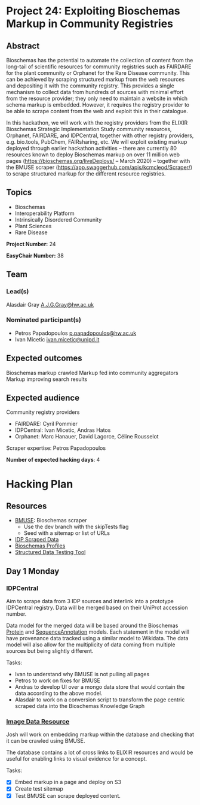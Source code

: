 # Project 24: Exploiting Bioschemas Markup in Community Registries

## Abstract

Bioschemas has the potential to automate the collection of content from the long-tail of scientific resources for community registries such as FAIRDARE for the plant community or Orphanet for the Rare Disease community. This can be achieved by scraping structured markup from the web resources and depositing it with the community registry. This provides a single mechanism to collect data from hundreds of sources with minimal effort from the resource provider; they only need to maintain a website in which schema markup is embedded. However, it requires the registry provider to be able to scrape content from the web and exploit this in their catalogue.

In this hackathon, we will work with the registry providers from the ELIXIR Bioschemas Strategic Implementation Study community resources, Orphanet, FAIRDARE, and IDPCentral, together with other registry providers, e.g. bio.tools, PubChem, FAIRsharing, etc. We will exploit existing markup deployed through earlier hackathon activities – there are currently 80 resources known to deploy Bioschemas markup on over 11 million web pages (https://bioschemas.org/liveDeploys/ – March 2020) – together with the BMUSE scraper (https://app.swaggerhub.com/apis/kcmcleod/Scraper/) to scrape structured markup for the different resource registries.

## Topics

- Bioschemas
- Interoperability Platform
- Intrinsically Disordered Community
- Plant Sciences
- Rare Disease

**Project Number:** 24



**EasyChair Number:** 38

## Team

### Lead(s)

Alasdair Gray A.J.G.Gray@hw.ac.uk

### Nominated participant(s)

- Petros Papadopoulos <p.papadopoulos@hw.ac.uk>
- Ivan Micetic <ivan.micetic@unipd.it>

## Expected outcomes

Bioschemas markup crawled
 Markup fed into community aggregators
 Markup improving search results

## Expected audience

Community registry providers
 - FAIRDARE: Cyril Pommier
 - IDPCentral: Ivan Micetic, Andras Hatos
 - Orphanet: Marc Hanauer, David Lagorce, Céline Rousselot
 
 Scraper expertise: Petros Papadopoulos

**Number of expected hacking days**: 4

# Hacking Plan

## Resources

- [BMUSE](https://github.com/HW-SWeL/BMUSE/tree/dev): Bioschemas scraper
  - Use the dev branch with the skipTests flag
  - Seed with a sitemap or list of URLs
- [IDP Scraped Data](https://drive.google.com/drive/folders/1OdzERm1ZNBhCTrNGLXvQILRON4OA7Qj0?usp=sharing)
- [Bioschemas Profiles](https://bioschemas.org/profiles/)
- [Structured Data Testing Tool](https://search.google.com/structured-data/testing-tool)

## Day 1 Monday

### IDPCentral

Aim to scrape data from 3 IDP sources and interlink into a prototype IDPCentral registry. Data will be merged based on their UniProt accession number.

Data model for the merged data will be based around the Bioschemas [Protein](https://bioschemas.org/profiles/Protein) and [SequenceAnnotation](https://bioschemas.org/SequenceAnnotation) models. Each statement in the model will have provenance data tracked using a similar model to Wikidata. The data model will also allow for the multiplicity of data coming from multiple sources but being slightly different.

Tasks:
- Ivan to understand why BMUSE is not pulling all pages
- Petros to work on fixes for BMUSE
- Andras to develop UI over a mongo data store that would contain the data according to the above model.
- Alasdair to work on a conversion script to transform the page centric scraped data into the Bioschemas Knowledge Graph

### [Image Data Resource](https://idr.openmicroscopy.org)

Josh will work on embedding markup within the database and checking that it can be crawled using BMUSE.

The database contains a lot of cross links to ELIXIR resources and would be useful for enabling links to visual evidence for a concept.

Tasks:
- [x] Embed markup in a page and deploy on S3
- [x] Create test sitemap
- [x] Test BMUSE can scrape deployed content.
